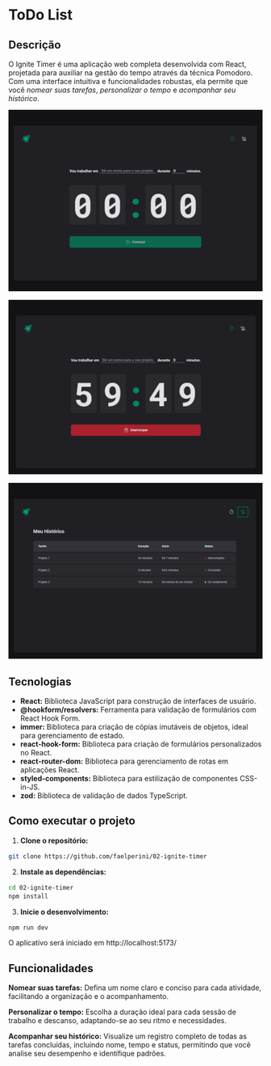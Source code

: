 # ToDo List

## Descrição

O Ignite Timer é uma aplicação web completa desenvolvida com React, projetada para auxiliar na gestão do tempo através da técnica Pomodoro. Com uma interface intuitiva e funcionalidades robustas, ela permite que você *nomear suas tarefas*, *personalizar o tempo* e *acompanhar seu histórico*.

![Tela inicial do aplicativo](public/ignite-timer-1.png)

![Tela inicial do aplicativo](public/ignite-timer-2.png)

![Tela inicial do aplicativo](public/ignite-timer-3.png)

## Tecnologias

* **React:** Biblioteca JavaScript para construção de interfaces de usuário.
* **@hookform/resolvers:** Ferramenta para validação de formulários com React Hook Form.
* **immer:** Biblioteca para criação de cópias imutáveis de objetos, ideal para gerenciamento de estado.
* **react-hook-form:** Biblioteca para criação de formulários personalizados no React.
* **react-router-dom:** Biblioteca para gerenciamento de rotas em aplicações React.
* **styled-components:** Biblioteca para estilização de componentes CSS-in-JS.
* **zod:** Biblioteca de validação de dados TypeScript.

## Como executar o projeto

1. **Clone o repositório:**
  ```bash
  git clone https://github.com/faelperini/02-ignite-timer
  ```

2. **Instale as dependências:**
  ```bash
  cd 02-ignite-timer
  npm install
  ```

3. **Inicie o desenvolvimento:**
  ```Bash
  npm run dev
  ```

O aplicativo será iniciado em http://localhost:5173/

## Funcionalidades

**Nomear suas tarefas:** Defina um nome claro e conciso para cada atividade, facilitando a organização e o acompanhamento.

**Personalizar o tempo:** Escolha a duração ideal para cada sessão de trabalho e descanso, adaptando-se ao seu ritmo e necessidades.

**Acompanhar seu histórico:** Visualize um registro completo de todas as tarefas concluídas, incluindo nome, tempo e status, permitindo que você analise seu desempenho e identifique padrões.
